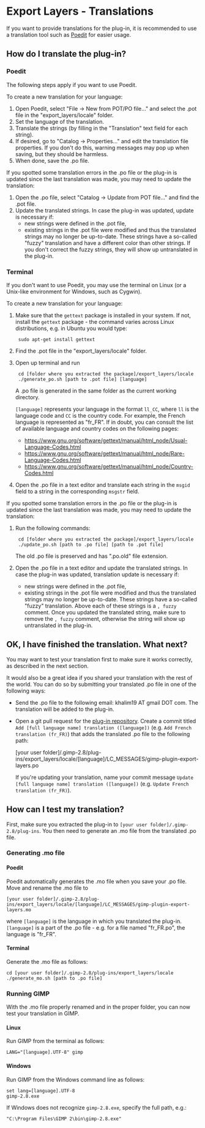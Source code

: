 Export Layers - Translations
============================

If you want to provide translations for the plug-in, it is recommended to use
a translation tool such as [Poedit](https://poedit.net) for easier usage.


How do I translate the plug-in?
-------------------------------

### Poedit

The following steps apply if you want to use Poedit.

To create a new translation for your language:

1. Open Poedit, select "File -> New from POT/PO file..." and select the .pot
   file in the "export_layers/locale" folder.
2. Set the language of the translation.
3. Translate the strings (by filling in the "Translation" text field for each
   string).
4. If desired, go to "Catalog -> Properties..." and edit the translation file
   properties. If you don't do this, warning messages may pop up when saving,
   but they should be harmless.
5. When done, save the .po file.

If you spotted some translation errors in the .po file or the plug-in is updated
since the last translation was made, you may need to update the translation:

1. Open the .po file, select "Catalog -> Update from POT file..." and find the
   .pot file.
2. Update the translated strings. In case the plug-in was updated, update is
   necessary if:
   * new strings were defined in the .pot file,
   * existing strings in the .pot file were modified and thus the translated
     strings may no longer be up-to-date. These strings have a so-called "fuzzy"
     translation and have a different color than other strings. If you don't
     correct the fuzzy strings, they will show up untranslated in the plug-in.


### Terminal

If you don't want to use Poedit, you may use the terminal on Linux
(or a Unix-like environment for Windows, such as Cygwin).

To create a new translation for your language:

1. Make sure that the `gettext` package is installed in your system. If not,
install the `gettext` package - the command varies across Linux distributions,
e.g. in Ubuntu you would type:
   
        sudo apt-get install gettext
   
2. Find the .pot file in the "export_layers/locale" folder.
3. Open up terminal and run
   
        cd [folder where you extracted the package]/export_layers/locale
        ./generate_po.sh [path to .pot file] [language]
   
   A .po file is generated in the same folder as the current working directory.
   
   `[language]` represents your language in the format `ll_CC`, where `ll` is
   the language code and `CC` is the country code. For example, the French
   language is represented as "fr_FR". If in doubt, you can consult the list of
   available language and country codes on the following pages:
   * https://www.gnu.org/software/gettext/manual/html_node/Usual-Language-Codes.html
   * https://www.gnu.org/software/gettext/manual/html_node/Rare-Language-Codes.html
   * https://www.gnu.org/software/gettext/manual/html_node/Country-Codes.html
   
4. Open the .po file in a text editor and translate each string in the `msgid`
   field to a string in the corresponding `msgstr` field.

If you spotted some translation errors in the .po file or the plug-in is updated
since the last translation was made, you may need to update the translation:

1. Run the following commands:
   
        cd [folder where you extracted the package]/export_layers/locale
        ./update_po.sh [path to .po file] [path to .pot file]
   
   The old .po file is preserved and has ".po.old" file extension.
   
2. Open the .po file in a text editor and update the translated strings.
   In case the plug-in was updated, translation update is necessary if:
   * new strings were defined in the .pot file,
   * existing strings in the .pot file were modified and thus the translated
     strings may no longer be up-to-date. These strings have a so-called "fuzzy"
     translation. Above each of these strings is a `, fuzzy` comment. Once you
     updated the translated string, make sure to remove the `, fuzzy` comment,
     otherwise the string will show up untranslated in the plug-in.


OK, I have finished the translation. What next?
--------------------------------------------------

You may want to test your translation first to make sure it works correctly,
as described in the next section.

It would also be a great idea if you shared your translation with the rest of the world.
You can do so by submitting your translated .po file in one of the following ways:

* Send the .po file to the following email: khalim19 AT gmail DOT com.
  The translation will be added to the plug-in.
* Open a git pull request for the [plug-in repository](https://github.com/khalim19/gimp-plugin-export-layers).
  Create a commit titled `Add [full language name] translation ([language])`
  (e.g. `Add French translation (fr_FR)`) that adds the translated .po file to the following path:
  
    [your user folder]/.gimp-2.8/plug-ins/export_layers/locale/[language]/LC_MESSAGES/gimp-plugin-export-layers.po
  
  If you're updating your translation, name your commit message
  `Update [full language name] translation ([language])` (e.g. `Update French translation (fr_FR)`).


How can I test my translation?
------------------------------

First, make sure you extracted the plug-in to
`[your user folder]/.gimp-2.8/plug-ins`. You then need to generate an .mo file
from the translated .po file.


### Generating .mo file

#### Poedit

Poedit automatically generates the .mo file when you save your .po file. Move
and rename the .mo file to

    [your user folder]/.gimp-2.8/plug-ins/export_layers/locale/[language]/LC_MESSAGES/gimp-plugin-export-layers.mo
   
   where `[language]` is the language in which you translated the plug-in.
   `[language]` is a part of the .po file - e.g. for a file named "fr_FR.po",
   the language is "fr_FR".

#### Terminal

Generate the .mo file as follows:
   
    cd [your user folder]/.gimp-2.8/plug-ins/export_layers/locale
    ./generate_mo.sh [path to .po file]


### Running GIMP

With the .mo file properly renamed and in the proper folder, you can now test
your translation in GIMP.

#### Linux

Run GIMP from the terminal as follows:
   
    LANG="[language].UTF-8" gimp

#### Windows

Run GIMP from the Windows command line as follows:
   
    set lang=[language].UTF-8
    gimp-2.8.exe

If Windows does not recognize `gimp-2.8.exe`, specify the full path, e.g.:
   
    "C:\Program Files\GIMP 2\bin\gimp-2.8.exe"
